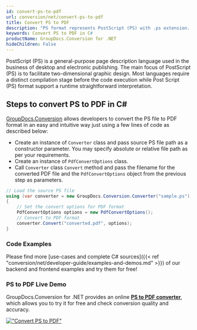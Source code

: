 ```yaml
---
id: convert-ps-to-pdf
url: conversion/net/convert-ps-to-pdf
title: Convert PS to PDF
description: "PS format represents PostScript (PS) with .ps extension. Learn how to convert PS to PDF file programmatically in C# language using GroupDocs.Conversion for .NET library."
keywords: Convert PS to PDF in C#
productName: GroupDocs.Conversion for .NET
hideChildren: False
---
```


PostScript (PS) is a general-purpose page description language used in the business of desktop and electronic publishing. The main focus of PostScript (PS) is to facilitate two-dimensional graphic design. Most languages require a distinct compilation stage before the code execution while Post Script (PS) format support a runtime straightforward interpretation.

## Steps to convert PS to PDF in C#

[GroupDocs.Conversion](https://products.groupdocs.com/conversion/net) allows developers to convert the PS file to PDF format in an easy and intuitive way just using a few lines of code as described below:

* Create an instance of `Converter` class and pass source PS file path as a constructor parameter. You may specify absolute or relative file path as per your requirements. 
* Create an instance of `PdfConvertOptions` class.
* Call `Converter` class `Convert` method and pass the filename for the converted PDF file and the `PdfConvertOptions` object from the previous step as parameters.

```csharp
// Load the source PS file
using (var converter = new GroupDocs.Conversion.Converter("sample.ps"))
{
    // Set the convert options for PDF format
    PdfConvertOptions options = new PdfConvertOptions();
    // Convert to PDF format
    converter.Convert("converted.pdf", options);
}
```

### Code Examples

Please find more [use-cases and complete C# sources]({{< ref "conversion/net/developer-guide/examples-and-demos.md" >}}) of our backend and frontend examples and try them for free!

### PS to PDF Live Demo

GroupDocs.Conversion for .NET provides an online [**PS to PDF converter**](https://products.groupdocs.app/conversion/ps-to-pdf), which allows you to try it for free and check conversion quality and accuracy.

[!["Convert PS to PDF"](conversion/net/images/convert-ps-to-pdf.png)](https://products.groupdocs.app/conversion/ps-to-pdf)